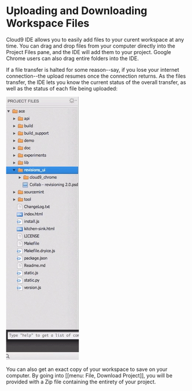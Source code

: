 # Uploading and Downloading Workspace Files

Cloud9 IDE allows you to easily add files to your curent workspace at any time. You can drag and drop files from your computer directly into the Project Files pane, and the IDE will add them to your project. Google Chrome users can also drag entire folders into the IDE. 

If a file transfer is halted for some reason--say, if you lose your internet connection--the upload resumes once the connection returns. As the files transfer, the IDE lets you know the current status of the overall transfer, as well as the status of each file being uploaded:

![Uploading files](./resources/anims/uploading.gif)

You can also get an exact copy of your workspace to save on your computer. By going into [[menu: File, Download Project]], you will be provided with a Zip file containing the entirety of your project.